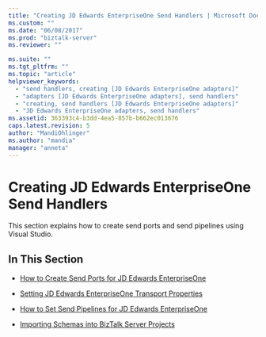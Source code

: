 ```yaml
---
title: "Creating JD Edwards EnterpriseOne Send Handlers | Microsoft Docs"
ms.custom: ""
ms.date: "06/08/2017"
ms.prod: "biztalk-server"
ms.reviewer: ""

ms.suite: ""
ms.tgt_pltfrm: ""
ms.topic: "article"
helpviewer_keywords: 
  - "send handlers, creating [JD Edwards EnterpriseOne adapters]"
  - "adapters [JD Edwards EnterpriseOne adapters], send handlers"
  - "creating, send handlers [JD Edwards EnterpriseOne adapters]"
  - "JD Edwards EnterpriseOne adapters, send handlers"
ms.assetid: 363393c4-b3dd-4ea5-857b-b662ec013676
caps.latest.revision: 5
author: "MandiOhlinger"
ms.author: "mandia"
manager: "anneta"
---
```

# Creating JD Edwards EnterpriseOne Send Handlers
This section explains how to create send ports and send pipelines using Visual Studio.  
  
## In This Section  
  
-   [How to Create Send Ports for JD Edwards EnterpriseOne](../core/how-to-create-send-ports-for-jd-edwards-enterpriseone.md)  
  
-   [Setting JD Edwards EnterpriseOne Transport Properties](../core/setting-jd-edwards-enterpriseone-transport-properties.md)  
  
-   [How to Set Send Pipelines for JD Edwards EnterpriseOne](../core/how-to-set-send-pipelines-for-jd-edwards-enterpriseone.md)  
  
-   [Importing Schemas into BizTalk Server Projects](../core/importing-schemas-into-biztalk-server-projects2.md)